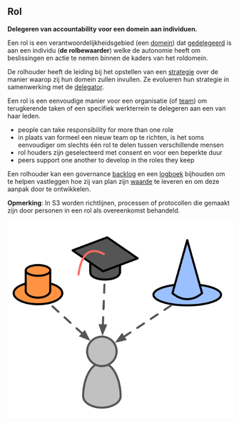 ## Rol

**Delegeren van accountability voor een domein aan individuen.**

Een rol is een verantwoordelijkheidsgebied (een [domein](glossary:domain)) dat [gedelegeerd](glossary:delegation) is aan een individu (**de rolbewaarder**) welke de autonomie heeft om beslissingen en actie te nemen binnen de kaders van het roldomein.

De rolhouder heeft de leiding bij het opstellen van een [strategie](glossary:strategy) over de manier waarop zij hun domein zullen invullen. Ze evolueren hun strategie in samenwerking met de [delegator](glossary:delegator).

Een rol is een eenvoudige manier voor een organisatie (of [team](glossary:team)) om terugkerende taken of een specifiek werkterrein te delegeren aan een van haar leden.

- people can take responsibility for more than one role
- in plaats van formeel een nieuw team op te richten, is het soms eenvoudiger om slechts één rol te delen tussen verschillende mensen
- rol houders zijn geselecteerd met consent en voor een beperkte duur
- peers support one another to develop in the roles they keep

Een rolhouder kan een governance [backlog](glossary:backlog) en een [logboek](glossary:logbook) bijhouden om te helpen vastleggen hoe zij van plan zijn [waarde](glossary:value) te leveren en om deze aanpak door te ontwikkelen.

**Opmerking**: In S3 worden richtlijnen, processen of protocollen die gemaakt zijn door personen in een rol als overeenkomst behandeld.

![Mensen kunnen de verantwoordelijkheid voor meer dan één rol op zich nemen](img/illustrations/roles.png)